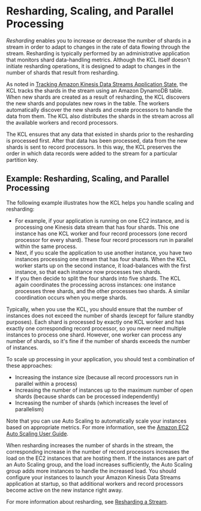 # Resharding, Scaling, and Parallel Processing<a name="kinesis-record-processor-scaling"></a>

*Resharding* enables you to increase or decrease the number of shards in a stream in order to adapt to changes in the rate of data flowing through the stream\. Resharding is typically performed by an administrative application that monitors shard data\-handling metrics\. Although the KCL itself doesn't initiate resharding operations, it is designed to adapt to changes in the number of shards that result from resharding\. 

As noted in [Tracking Amazon Kinesis Data Streams Application State](kinesis-record-processor-ddb.md), the KCL tracks the shards in the stream using an Amazon DynamoDB table\. When new shards are created as a result of resharding, the KCL discovers the new shards and populates new rows in the table\. The workers automatically discover the new shards and create processors to handle the data from them\. The KCL also distributes the shards in the stream across all the available workers and record processors\. 

The KCL ensures that any data that existed in shards prior to the resharding is processed first\. After that data has been processed, data from the new shards is sent to record processors\. In this way, the KCL preserves the order in which data records were added to the stream for a particular partition key\.

## Example: Resharding, Scaling, and Parallel Processing<a name="kinesis-record-processor-scaling-example"></a>

The following example illustrates how the KCL helps you handle scaling and resharding:
+ For example, if your application is running on one EC2 instance, and is processing one Kinesis data stream that has four shards\. This one instance has one KCL worker and four record processors \(one record processor for every shard\)\. These four record processors run in parallel within the same process\. 
+ Next, if you scale the application to use another instance, you have two instances processing one stream that has four shards\. When the KCL worker starts up on the second instance, it load\-balances with the first instance, so that each instance now processes two shards\. 
+ If you then decide to split the four shards into five shards\. The KCL again coordinates the processing across instances: one instance processes three shards, and the other processes two shards\. A similar coordination occurs when you merge shards\.

Typically, when you use the KCL, you should ensure that the number of instances does not exceed the number of shards \(except for failure standby purposes\)\. Each shard is processed by exactly one KCL worker and has exactly one corresponding record processor, so you never need multiple instances to process one shard\. However, one worker can process any number of shards, so it's fine if the number of shards exceeds the number of instances\. 

To scale up processing in your application, you should test a combination of these approaches:
+ Increasing the instance size \(because all record processors run in parallel within a process\)
+ Increasing the number of instances up to the maximum number of open shards \(because shards can be processed independently\)
+ Increasing the number of shards \(which increases the level of parallelism\)

Note that you can use Auto Scaling to automatically scale your instances based on appropriate metrics\. For more information, see the [Amazon EC2 Auto Scaling User Guide](http://docs.aws.amazon.com/autoscaling/ec2/userguide/)\.

When resharding increases the number of shards in the stream, the corresponding increase in the number of record processors increases the load on the EC2 instances that are hosting them\. If the instances are part of an Auto Scaling group, and the load increases sufficiently, the Auto Scaling group adds more instances to handle the increased load\. You should configure your instances to launch your Amazon Kinesis Data Streams application at startup, so that additional workers and record processors become active on the new instance right away\.

For more information about resharding, see [Resharding a Stream](kinesis-using-sdk-java-resharding.md)\. 